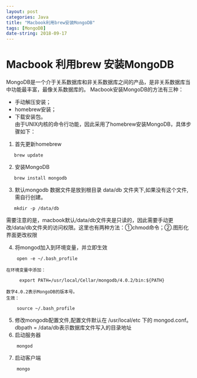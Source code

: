 ```yaml
---
layout: post
categories: Java
title: "Macbook利用brew安装MongoDB"
tags: [MongoDB]
date-string: 2018-09-17
---
```

# Macbook 利用brew 安装MongoDB
MongoDB是一个介于关系数据库和非关系数据库之间的产品，是非关系数据库当中功能最丰富，最像关系数据库的。
Macbook安装MongoDB的方法有三种：
* 手动解压安装；
* homebrew安装；
* 下载安装包。    
由于UNIX内核的命令行功能，因此采用了homebrew安装MongoDB，具体步骤如下：
1. 首先更新homebrew
```
   brew update
```
2. 安装MongoDB
```
   brew install mongodb
```
3. 默认mongodb 数据文件是放到根目录 data/db 文件夹下,如果没有这个文件,需自行创建。
```
   mkdir -p /data/db
```
   需要注意的是，macbook默认/data/db文件夹是只读的，因此需要手动更改/data/db文件夹的访问权限。这里也有两种方法：①chmod命令；②.图形化界面更改权限

4. 将mongod加入到环境变量，并立即生效
```
    open -e ~/.bash_profile
```
    在环境变量中添加：
```
     export PATH=/usr/local/Cellar/mongodb/4.0.2/bin:${PATH}
```
    数字4.0.2表示MongoDB的版本号。
    生效：
```
    source ~/.bash_profile
```
5. 修改mongodb配置文件,配置文件默认在 /usr/local/etc 下的 mongod.conf。
         dbpath = /data/db表示数据库文件写入的目录地址
6. 启动服务器
```
    mongod
```
7. 启动客户端
```
    mongo
```


